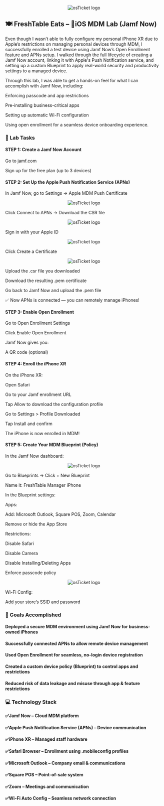 <p align="center">
<img src="https://i.imgur.com/BZQuTqx.png" alt="osTicket logo"/>
</p>

## 🍽️ FreshTable Eats – 📱iOS MDM Lab (Jamf Now)

Even though I wasn’t able to fully configure my personal iPhone XR due to Apple’s restrictions on managing personal devices through MDM, I successfully enrolled a test device using Jamf Now’s Open Enrollment feature and APNs setup. I walked through the full lifecycle of creating a Jamf Now account, linking it with Apple's Push Notification service, and setting up a custom Blueprint to apply real-world security and productivity settings to a managed device.

Through this lab, I was able to get a hands-on feel for what I can accomplish with Jamf Now, including:

Enforcing passcode and app restrictions

Pre-installing business-critical apps

Setting up automatic Wi-Fi configuration

Using open enrollment for a seamless device onboarding experience.

### 🧪 Lab Tasks
#### STEP 1: Create a Jamf Now Account
Go to jamf.com

Sign up for the free plan (up to 3 devices)

#### STEP 2: Set Up the Apple Push Notification Service (APNs)
In Jamf Now, go to Settings → Apple MDM Push Certificate

<p align="center">
<img src="https://i.imgur.com/U96TSh1.png" alt="osTicket logo"/>
</p>

Click Connect to APNs → Download the CSR file

<p align="center">
<img src="https://i.imgur.com/s1uPgnc.png" alt="osTicket logo"/>
</p>

Sign in with your Apple ID

<p align="center">
<img src="https://i.imgur.com/mVtsXzh.png" alt="osTicket logo"/>
</p>

Click Create a Certificate

<p align="center">
<img src="https://i.imgur.com/knwmbsd.png" alt="osTicket logo"/>
</p>

Upload the .csr file you downloaded

Download the resulting .pem certificate

Go back to Jamf Now and upload the .pem file

✅ Now APNs is connected — you can remotely manage iPhones!

#### STEP 3: Enable Open Enrollment
Go to Open Enrollment Settings

Click Enable Open Enrollment

Jamf Now gives you:

A QR code (optional)

#### STEP 4: Enroll the iPhone XR
On the iPhone XR:

Open Safari

Go to your Jamf enrollment URL

Tap Allow to download the configuration profile

Go to Settings > Profile Downloaded

Tap Install and confirm

The iPhone is now enrolled in MDM!

#### STEP 5: Create Your MDM Blueprint (Policy)
In the Jamf Now dashboard:

<p align="center">
<img src="https://i.imgur.com/7ay7obN.png" alt="osTicket logo"/>
</p>

Go to Blueprints → Click + New Blueprint

Name it: FreshTable Manager iPhone

In the Blueprint settings:

Apps:

Add: Microsoft Outlook, Square POS, Zoom, Calendar

Remove or hide the App Store

Restrictions:

Disable Safari

Disable Camera

Disable Installing/Deleting Apps

Enforce passcode policy

<p align="center">
<img src="https://i.imgur.com/KJzycDI.png" alt="osTicket logo"/>
</p>

Wi-Fi Config:

Add your store’s SSID and password

### 🎯 Goals Accomplished
#### Deployed a secure MDM environment using Jamf Now for business-owned iPhones

#### Successfully connected APNs to allow remote device management

#### Used Open Enrollment for seamless, no-login device registration

#### Created a custom device policy (Blueprint) to control apps and restrictions

#### Reduced risk of data leakage and misuse through app & feature restrictions

### 💻 Technology Stack
#### ✅Jamf Now – Cloud MDM platform

#### ✅Apple Push Notification Service (APNs) – Device communication

#### ✅iPhone XR – Managed staff hardware

#### ✅Safari Browser – Enrollment using .mobileconfig profiles

#### ✅Microsoft Outlook – Company email & communications

#### ✅Square POS – Point-of-sale system

#### ✅Zoom – Meetings and communication

#### ✅Wi-Fi Auto Config – Seamless network connection

